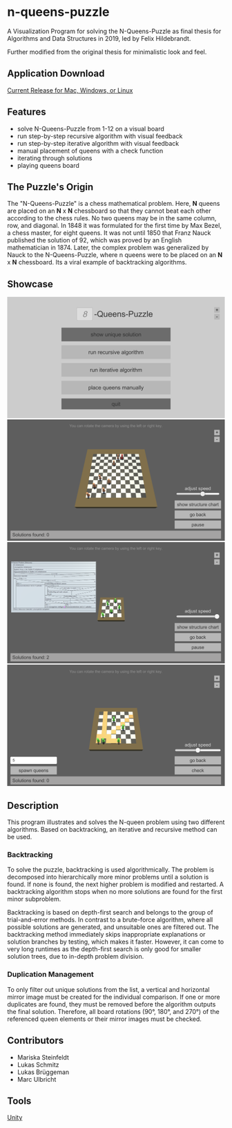 # n-queens-puzzle

A Visualization Program for solving the N-Queens-Puzzle as final thesis for Algorithms and Data Structures in 2019, led by Felix Hildebrandt.

Further modified from the original thesis for minimalistic look and feel.

## Application Download

[Current Release for Mac, Windows, or Linux](https://github.com/fhildeb/n-queens-puzzle/releases)

## Features

- solve N-Queens-Puzzle from 1-12 on a visual board
- run step-by-step recursive algorithm with visual feedback
- run step-by-step iterative algorithm with visual feedback
- manual placement of queens with a check function
- iterating through solutions
- playing queens board

## The Puzzle's Origin

The "N-Queens-Puzzle" is a chess mathematical problem. Here, **N** queens are placed on an **N** x **N** chessboard so that they cannot beat each other according to the chess rules. No two queens may be in the same column, row, and diagonal. In 1848 it was formulated for the first time by Max Bezel, a chess master, for eight queens. It was not until 1850 that Franz Nauck published the solution of 92, which was proved by an English mathematician in 1874. Later, the complex problem was generalized by Nauck to the N-Queens-Puzzle, where n queens were to be placed on an **N** x **N** chessboard. Its a viral example of backtracking algorithms.

## Showcase

![N-Queens-Problem Screenshot 1](/img/n-queens-problem-screen_01.png)
![N-Queens-Problem Screenshot 2](/img/n-queens-problem-screen_02.png)
![N-Queens-Problem Screenshot 3](/img/n-queens-problem-screen_03.png)
![N-Queens-Problem Screenshot 4](/img/n-queens-problem-screen_04.png)

## Description

This program illustrates and solves the N-queen problem using two different algorithms. Based on backtracking, an iterative and recursive method can be used.

### Backtracking

To solve the puzzle, backtracking is used algorithmically. The problem is decomposed into hierarchically more minor problems until a solution is found. If none is found, the next higher problem is modified and restarted. A backtracking algorithm stops when no more solutions are found for the first minor subproblem.

Backtracking is based on depth-first search and belongs to the group of trial-and-error methods. In contrast to a brute-force algorithm, where all possible solutions are generated, and unsuitable ones are filtered out. The backtracking method immediately skips inappropriate explanations or solution branches by testing, which makes it faster. However, it can come to very long runtimes as the depth-first search is only good for smaller solution trees, due to in-depth problem division.

### Duplication Management

To only filter out unique solutions from the list, a vertical and horizontal mirror image must be created for the individual comparison. If one or more duplicates are found, they must be removed before the algorithm outputs the final solution. Therefore, all board rotations (90°, 180°, and 270°) of the referenced queen elements or their mirror images must be checked.

## Contributors

- Mariska Steinfeldt
- Lukas Schmitz
- Lukas Brüggeman
- Marc Ulbricht

## Tools

[Unity](https://unity.com/)
